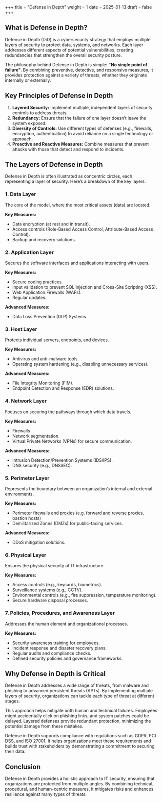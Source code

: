 +++
title = "Defense in Depth"
weight = 1
date = 2025-01-13
draft = false
+++

## What is Defense in Depth?

Defense in Depth (DiD) is a cybersecurity strategy that employs multiple layers of security to protect data, systems, and networks. Each layer addresses different aspects of potential vulnerabilities, creating redundancies that strengthen the overall security posture.

The philosophy behind Defense in Depth is simple: **"No single point of failure"**. By combining preventive, detective, and responsive measures, it provides protection against a variety of threats, whether they originate internally or externally.

## Key Principles of Defense in Depth

1. **Layered Security:** Implement multiple, independent layers of security controls to address threats.
2. **Redundancy:** Ensure that the failure of one layer doesn’t leave the system exposed.
3. **Diversity of Controls:** Use different types of defenses (e.g., firewalls, encryption, authentication) to avoid reliance on a single technology or approach.
4. **Proactive and Reactive Measures:** Combine measures that prevent attacks with those that detect and respond to incidents.

## The Layers of Defense in Depth

Defense in Depth is often illustrated as concentric circles, each representing a layer of security. Here’s a breakdown of the key layers:
### 1. Data Layer
The core of the model, where the most critical assets (data) are located.

**Key Measures:**
  - Data encryption (at rest and in transit).
  - Access controls (Role-Based Access Control, Attribute-Based Access Control).
  - Backup and recovery solutions.
### 2. Application Layer
Secures the software interfaces and applications interacting with users.

**Key Measures:**
  - Secure coding practices.
  - Input validation to prevent SQL injection and Cross-Site Scripting (XSS).
  - Web Application Firewalls (WAFs).
  - Regular updates.

**Advanced Measures:**
- Data Loss Prevention (DLP) Systems
### 3. Host Layer
Protects individual servers, endpoints, and devices.

**Key Measures:**
  - Antivirus and anti-malware tools.
  - Operating system hardening (e.g., disabling unnecessary services).

**Advanced Measures:**
  - File Integrity Monitoring (FIM).
  - Endpoint Detection and Response (EDR) solutions.
### 4. Network Layer
Focuses on securing the pathways through which data travels.

**Key Measures:**
  - Firewalls
  - Network segmentation.
  - Virtual Private Networks (VPNs) for secure communication.

**Advanced Measures:**
- Intrusion Detection/Prevention Systems (IDS/IPS).
- DNS security (e.g., DNSSEC).
### 5. Perimeter Layer
Represents the boundary between an organization’s internal and external environments.

**Key Measures:**
  - Perimeter firewalls and proxies (e.g. forward and reverse proxies, bastion hosts)
  - Demilitarized Zones (DMZs) for public-facing services.

**Advanced Measures:**
  - DDoS mitigation solutions.
### 6. Physical Layer
Ensures the physical security of IT infrastructure.

**Key Measures:**
  - Access controls (e.g., keycards, biometrics).
  - Surveillance systems (e.g., CCTV).
  - Environmental controls (e.g., fire suppression, temperature monitoring).
  - Secure hardware disposal processes.
### 7. Policies, Procedures, and Awareness Layer
Addresses the human element and organizational processes.

**Key Measures:**
  - Security awareness training for employees.
  - Incident response and disaster recovery plans.
  - Regular audits and compliance checks.
  - Defined security policies and governance frameworks.

## Why Defense in Depth is Critical

Defense in Depth addresses a wide range of threats, from malware and phishing to advanced persistent threats (APTs). By implementing multiple layers of security, organizations can tackle each type of threat at different stages.

This approach helps mitigate both human and technical failures. Employees might accidentally click on phishing links, and system patches could be delayed. Layered defenses provide redundant protection, minimizing the potential damage from these mistakes.

Defense in Depth supports compliance with regulations such as GDPR, PCI DSS, and ISO 27001. It helps organizations meet these requirements and builds trust with stakeholders by demonstrating a commitment to securing their data.

## Conclusion

Defense in Depth provides a holistic approach to IT security, ensuring that organizations are protected from multiple angles. By combining technical, procedural, and human-centric measures, it mitigates risks and enhances resilience against many types of threats.

